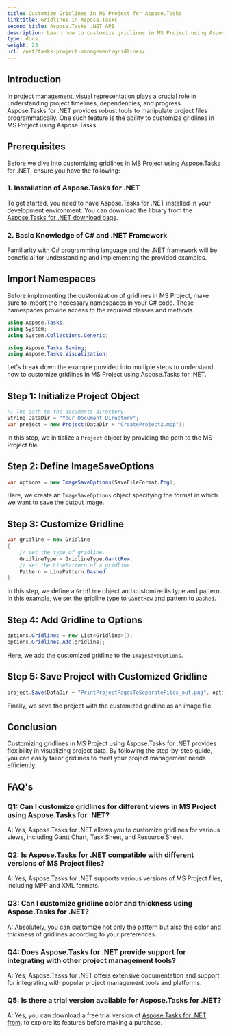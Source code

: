 ```yaml
---
title: Customize Gridlines in MS Project for Aspose.Tasks
linktitle: Gridlines in Aspose.Tasks
second_title: Aspose.Tasks .NET API
description: Learn how to customize gridlines in MS Project using Aspose.Tasks for .NET. Enhance your project visualization and management with easy-to-follow steps.
type: docs
weight: 23
url: /net/tasks-project-management/gridlines/
---
```

## Introduction

In project management, visual representation plays a crucial role in understanding project timelines, dependencies, and progress. Aspose.Tasks for .NET provides robust tools to manipulate project files programmatically. One such feature is the ability to customize gridlines in MS Project using Aspose.Tasks.

## Prerequisites

Before we dive into customizing gridlines in MS Project using Aspose.Tasks for .NET, ensure you have the following:

### 1. Installation of Aspose.Tasks for .NET

To get started, you need to have Aspose.Tasks for .NET installed in your development environment. You can download the library from the [Aspose.Tasks for .NET download page](https://releases.aspose.com/tasks/net/).

### 2. Basic Knowledge of C# and .NET Framework

Familiarity with C# programming language and the .NET framework will be beneficial for understanding and implementing the provided examples.

## Import Namespaces

Before implementing the customization of gridlines in MS Project, make sure to import the necessary namespaces in your C# code. These namespaces provide access to the required classes and methods.

```csharp
using Aspose.Tasks;
using System;
using System.Collections.Generic;

using Aspose.Tasks.Saving;
using Aspose.Tasks.Visualization;

```

Let's break down the example provided into multiple steps to understand how to customize gridlines in MS Project using Aspose.Tasks for .NET.

## Step 1: Initialize Project Object

```csharp
// The path to the documents directory.
String DataDir = "Your Document Directory";
var project = new Project(DataDir + "CreateProject2.mpp");
```

In this step, we initialize a `Project` object by providing the path to the MS Project file.

## Step 2: Define ImageSaveOptions

```csharp
var options = new ImageSaveOptions(SaveFileFormat.Png);
```

Here, we create an `ImageSaveOptions` object specifying the format in which we want to save the output image.

## Step 3: Customize Gridline

```csharp
var gridline = new Gridline
{
	// set the type of gridline.
	GridlineType = GridlineType.GanttRow, 
	// set the LinePattern of a gridline
	Pattern = LinePattern.Dashed
};
```

In this step, we define a `Gridline` object and customize its type and pattern. In this example, we set the gridline type to `GanttRow` and pattern to `Dashed`.

## Step 4: Add Gridline to Options

```csharp
options.Gridlines = new List<Gridline>();
options.Gridlines.Add(gridline);
```

Here, we add the customized gridline to the `ImageSaveOptions`.

## Step 5: Save Project with Customized Gridline

```csharp
project.Save(DataDir + "PrintProjectPagesToSeparateFiles_out.png", options);
```

Finally, we save the project with the customized gridline as an image file.

## Conclusion

Customizing gridlines in MS Project using Aspose.Tasks for .NET provides flexibility in visualizing project data. By following the step-by-step guide, you can easily tailor gridlines to meet your project management needs efficiently.

## FAQ's

### Q1: Can I customize gridlines for different views in MS Project using Aspose.Tasks for .NET?

A: Yes, Aspose.Tasks for .NET allows you to customize gridlines for various views, including Gantt Chart, Task Sheet, and Resource Sheet.

### Q2: Is Aspose.Tasks for .NET compatible with different versions of MS Project files?

A: Yes, Aspose.Tasks for .NET supports various versions of MS Project files, including MPP and XML formats.

### Q3: Can I customize gridline color and thickness using Aspose.Tasks for .NET?

A: Absolutely, you can customize not only the pattern but also the color and thickness of gridlines according to your preferences.

### Q4: Does Aspose.Tasks for .NET provide support for integrating with other project management tools?

A: Yes, Aspose.Tasks for .NET offers extensive documentation and support for integrating with popular project management tools and platforms.

### Q5: Is there a trial version available for Aspose.Tasks for .NET?

A: Yes, you can download a free trial version of [Aspose.Tasks for .NET from](https://forum.aspose.com/c/tasks/15). to explore its features before making a purchase.
